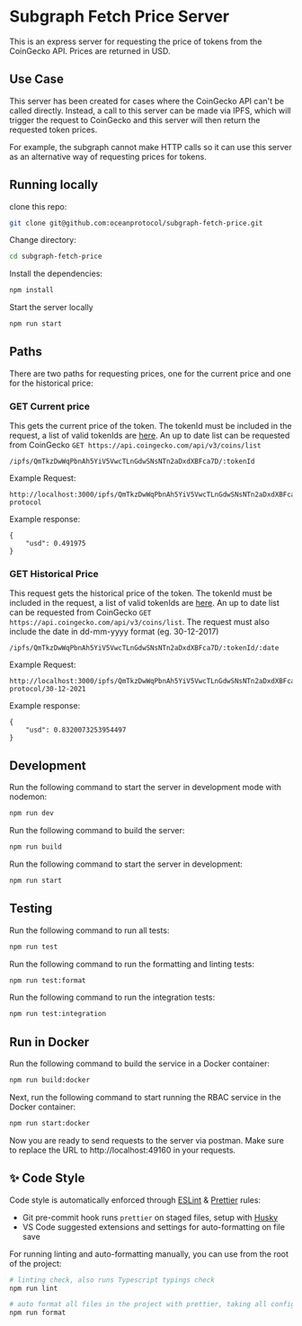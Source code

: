 # Subgraph Fetch Price Server

This is an express server for requesting the price of tokens from the CoinGecko API. Prices are returned in USD.

## Use Case

This server has been created for cases where the CoinGecko API can't be called directly. Instead, a call to this server can be made via IPFS, which will trigger the request to CoinGecko and this server will then return the requested token prices.

For example, the subgraph cannot make HTTP calls so it can use this server as an alternative way of requesting prices for tokens.

## Running locally

clone this repo:

```Bash
git clone git@github.com:oceanprotocol/subgraph-fetch-price.git
```

Change directory:

```Bash
cd subgraph-fetch-price
```

Install the dependencies:

```Bash
npm install
```

Start the server locally

```Bash
npm run start
```

## Paths

There are two paths for requesting prices, one for the current price and one for the historical price:

### GET Current price

This gets the current price of the token. The tokenId must be included in the request, a list of valid tokenIds are [here](./tokenIdList.json). An up to date list can be requested from CoinGecko `GET https://api.coingecko.com/api/v3/coins/list`

```
/ipfs/QmTkzDwWqPbnAh5YiV5VwcTLnGdwSNsNTn2aDxdXBFca7D/:tokenId
```

Example Request:

```
http://localhost:3000/ipfs/QmTkzDwWqPbnAh5YiV5VwcTLnGdwSNsNTn2aDxdXBFca7D/ocean-protocol
```

Example response:

```
{
    "usd": 0.491975
}
```

### GET Historical Price

This request gets the historical price of the token. The tokenId must be included in the request, a list of valid tokenIds are [here](./tokenIdList.json). An up to date list can be requested from CoinGecko `GET https://api.coingecko.com/api/v3/coins/list`. The request must also include the date in dd-mm-yyyy format (eg. 30-12-2017)

```
/ipfs/QmTkzDwWqPbnAh5YiV5VwcTLnGdwSNsNTn2aDxdXBFca7D/:tokenId/:date
```

Example Request:

```
http://localhost:3000/ipfs/QmTkzDwWqPbnAh5YiV5VwcTLnGdwSNsNTn2aDxdXBFca7D/ocean-protocol/30-12-2021
```

Example response:

```
{
    "usd": 0.8320073253954497
}
```

## Development

Run the following command to start the server in development mode with nodemon:

```Bash
npm run dev
```

Run the following command to build the server:

```Bash
npm run build
```

Run the following command to start the server in development:

```Bash
npm run start
```

## Testing

Run the following command to run all tests:

```Bash
npm run test
```

Run the following command to run the formatting and linting tests:

```Bash
npm run test:format
```

Run the following command to run the integration tests:

```Bash
npm run test:integration
```

## Run in Docker

Run the following command to build the service in a Docker container:

```Bash
npm run build:docker
```

Next, run the following command to start running the RBAC service in the Docker container:

```Bash
npm run start:docker
```

Now you are ready to send requests to the server via postman. Make sure to replace the URL to http://localhost:49160 in your requests.

## ✨ Code Style

Code style is automatically enforced through [ESLint](https://eslint.org) & [Prettier](https://prettier.io) rules:

- Git pre-commit hook runs `prettier` on staged files, setup with [Husky](https://typicode.github.io/husky)
- VS Code suggested extensions and settings for auto-formatting on file save

For running linting and auto-formatting manually, you can use from the root of the project:

```bash
# linting check, also runs Typescript typings check
npm run lint

# auto format all files in the project with prettier, taking all configs into account
npm run format
```
